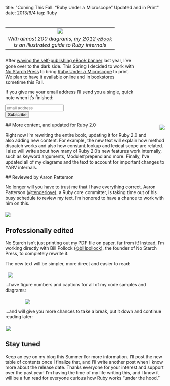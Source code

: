 title: "Coming This Fall: “Ruby Under a Microscope” Updated and in Print"
date: 2013/6/4
tag: Ruby

<div style="float: left; padding: 8px 30px 10px 0px;
line-height:16px">
  <table cellpadding="0" cellspacing="0" border="0">
    <tr><td align="center"><a href="http://patshaughnessy.net/ruby-under-a-microscope"><img src="http://patshaughnessy.net/assets/2013/6/4/clipped-logo.png"></a></td></tr>
    <tr><td align="center"><i>With almost 200 diagrams, <a href="http://patshaughnessy.net/ruby-under-a-microscope">my 2012 eBook</a><br/>is an illustrated guide to Ruby internals</i></td></tr>
  </table>
</div>

<div style="float: left; width: 410px">
After <a href="http://patshaughnessy.net/2012/11/27/my-ebook-build-process-and-some-pdf-epub-and-mobi-tips">waving the self-publishing eBook banner</a> last year, I’ve gone over to the
dark side. This Spring I decided to work with <a href="http://nostarch.com">No Starch Press</a> to bring <a href="http://patshaughnessy.net/ruby-under-a-microscope">Ruby
  Under a Microscope</a> to print. We plan to have it available online
and in bookstores sometime this Fall.

<p>
If you give me your email address I’ll send you a single, quick note when it’s finished:
</p>

<div id="mc_embed_signup">
<form action="http://patshaughnessy.us5.list-manage.com/subscribe/post?u=c1de3e9da00a1227aae816e3a&amp;id=19b19a66e1" method="post" id="mc-embedded-subscribe-form" name="mc-embedded-subscribe-form" class="validate" target="_blank" novalidate>
  <label for="mce-EMAIL"></label>
  <input type="email" value="" name="EMAIL" class="email" id="mce-EMAIL" placeholder="email address" required>
  <div class="clear"><input type="submit" value="Subscribe" name="subscribe" id="mc-embedded-subscribe" class="button"></div>
</form>
</div>
</div>

<div style="clear: left"> </div>
## More content, and updated for Ruby 2.0

<div style="float: right; padding: 8px 0px 10px 30px;
line-height:16px">
  <img src="http://patshaughnessy.net/assets/2013/6/4/figure6-26.png">
</div>

Right now I’m rewriting the entire book, updating it for Ruby 2.0 and also
adding new content. For example, the new text will explain how <span class="code">method dispatch</span>
works and also how <span class="code">constant lookup</span> and <span class="code">lexical scope</span> are related. I also will
write about how many of Ruby 2.0’s new features work internally, such as <span class="code">keyword
arguments</span>, <span class="code">Module#prepend</span> and more. Finally, I’ve updated all of my
diagrams and the text to account for important changes to YARV internals.

<div style="clear: left"> </div>
## Reviewed by Aaron Patterson

No longer will you have to trust me that I have everything correct. Aaron
Patterson ([@tenderlove](https://twitter.com/tenderlove)), a Ruby core
committer, is taking time out of his busy schedule to review my text. I’m
honored to have a chance to work with him on this.

<div style="margin-top: 20px; margin-left: auto; margin-right: auto; width: 515px;">
<img src="http://patshaughnessy.net/assets/2013/6/4/parsetree.png">
</div>

## Professionally edited

No Starch isn’t just printing out my PDF file on paper, far from it! Instead, I’m
working directly with Bill Pollock
([@billpollock](https://twitter.com/billpollock)), the founder of No Starch
Press, to completely rewrite it.

The new text will be simpler, more direct and easier to read:

<div style="margin-top: 20px; margin-left: auto; margin-right: auto; width: 489px;">
<img src="http://patshaughnessy.net/assets/2013/6/4/edit1.png">
</div>

…have figure numbers and captions for all of my code samples and diagrams:

<div style="margin-top: 20px; margin-left: auto; margin-right: auto; width: 381px;">
<img src="http://patshaughnessy.net/assets/2013/6/4/figure6-21.png">
</div>

…and will give you more chances to take a break, put it down and continue reading later:

<div style="margin-top: 20px; margin-left: auto; margin-right: auto; width: 500px;">
<img src="http://patshaughnessy.net/assets/2013/6/4/edit2.png">
</div>

## Stay tuned

Keep an eye on my blog this Summer for more information. I’ll post the new
table of contents once I finalize that, and I’ll write another post when I know
more about the release date. Thanks everyone for your interest and support over the past year! I’m having
the time of my life writing this, and I know it will be a fun read for everyone
curious how Ruby works “under the hood.”
